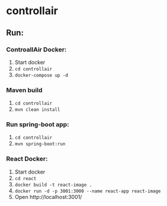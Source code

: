 # controllair

## Run:

### ControallAir Docker:
1. Start docker
2. `cd controllair`
3. `docker-compose up -d`

### Maven build
1. `cd controllair`
2. `mvn clean install`

### Run spring-boot app:
1. `cd controllair`
2. `mvn spring-boot:run`



### React Docker:
1. Start docker
2. `cd react`
3. `docker build -t react-image .`
4. `docker run -d -p 3001:3000 --name react-app react-image`
5. Open http://localhost:3001/

